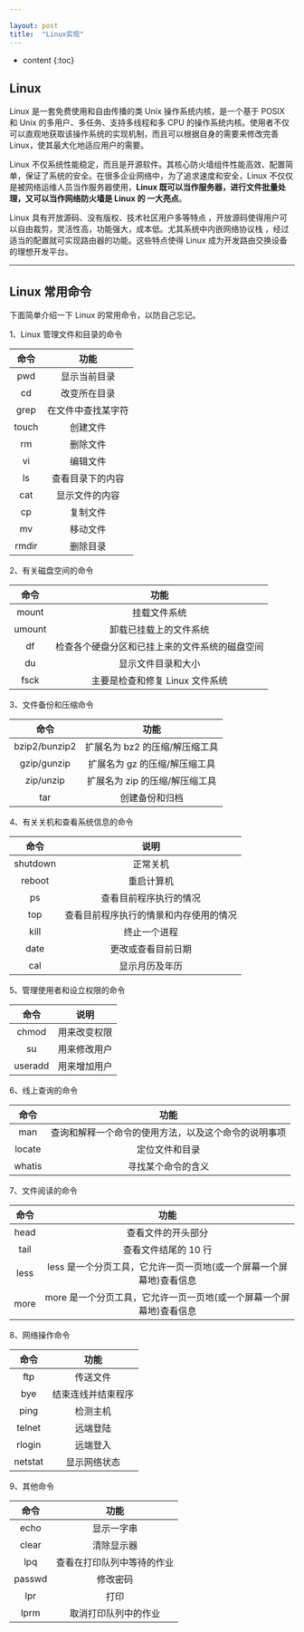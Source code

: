 ```yaml
---

layout: post
title:  "Linux实现"
---
```


* content
{:toc}

## Linux

Linux 是一套免费使用和自由传播的类 Unix 操作系统内核，是一个基于 POSIX 和 Unix 的多用户、多任务、支持多线程和多 CPU 的操作系统内核。使用者不仅可以直观地获取该操作系统的实现机制，而且可以根据自身的需要来修改完善 Linux，使其最大化地适应用户的需要。

Linux 不仅系统性能稳定，而且是开源软件。其核心防火墙组件性能高效、配置简单，保证了系统的安全。在很多企业网络中，为了追求速度和安全，Linux 不仅仅是被网络运维人员当作服务器使用，**Linux 既可以当作服务器，进行文件批量处理，又可以当作网络防火墙是 Linux 的 一大亮点**。

Linux 具有开放源码、没有版权、技术社区用户多等特点 ，开放源码使得用户可以自由裁剪，灵活性高，功能强大，成本低。尤其系统中内嵌网络协议栈 ，经过适当的配置就可实现路由器的功能。这些特点使得 Linux 成为开发路由交换设备的理想开发平台。 

---

## Linux 常用命令

下面简单介绍一下 Linux 的常用命令，以防自己忘记。

1、Linux 管理文件和目录的命令

| 命令  |        功能        |
| :---: | :----------------: |
|  pwd  |    显示当前目录    |
|  cd   |    改变所在目录    |
| grep  | 在文件中查找某字符 |
| touch |      创建文件      |
|  rm   |      删除文件      |
|  vi   |      编辑文件      |
|  ls   |  查看目录下的内容  |
|  cat  |   显示文件的内容   |
|  cp   |      复制文件      |
|  mv   |      移动文件      |
| rmdir |      删除目录      |

2、有关磁盘空间的命令

|  命令  |                      功能                      |
| :----: | :--------------------------------------------: |
| mount  |                  挂载文件系统                  |
| umount |             卸载已挂载上的文件系统             |
|   df   | 检查各个硬盘分区和已挂上来的文件系统的磁盘空间 |
|   du   |               显示文件目录和大小               |
|  fsck  |        主要是检查和修复 Linux 文件系统         |

3、文件备份和压缩命令

|     命令      |              功能              |
| :-----------: | :----------------------------: |
| bzip2/bunzip2 | 扩展名为 bz2 的压缩/解压缩工具 |
|  gzip/gunzip  | 扩展名为 gz 的压缩/解压缩工具  |
|   zip/unzip   | 扩展名为 zip 的压缩/解压缩工具 |
|      tar      |         创建备份和归档         |

4、有关关机和查看系统信息的命令

|   命令   |                  说明                  |
| :------: | :------------------------------------: |
| shutdown |                正常关机                |
|  reboot  |               重启计算机               |
|    ps    |         查看目前程序执行的情况         |
|   top    | 查看目前程序执行的情景和内存使用的情况 |
|   kill   |              终止一个进程              |
|   date   |           更改或查看目前日期           |
|   cal    |             显示月历及年历             |

5、管理使用者和设立权限的命令

|  命令   |     说明     |
| :-----: | :----------: |
|  chmod  | 用来改变权限 |
|   su    | 用来修改用户 |
| useradd | 用来增加用户 |

6、线上查询的命令

|  命令  |                         功能                         |
| :----: | :--------------------------------------------------: |
|  man   | 查询和解释一个命令的使用方法，以及这个命令的说明事项 |
| locate |                    定位文件和目录                    |
| whatis |                  寻找某个命令的含义                  |

7、文件阅读的命令

| 命令 |                             功能                             |
| :--: | :----------------------------------------------------------: |
| head |                      查看文件的开头部分                      |
| tail |                     查看文件结尾的 10 行                     |
| less | less 是一个分页工具，它允许一页一页地(或一个屏幕一个屏幕地)查看信息 |
| more | more 是一个分页工具，它允许一页一页地(或一个屏幕一个屏幕地)查看信息 |

8、网络操作命令

|  命令   |        功能        |
| :-----: | :----------------: |
|   ftp   |      传送文件      |
|   bye   | 结束连线并结束程序 |
|  ping   |      检测主机      |
| telnet  |      远端登陆      |
| rlogin  |      远端登入      |
| netstat |    显示网络状态    |

9、其他命令

|  命令  |            功能            |
| :----: | :------------------------: |
|  echo  |         显示一字串         |
| clear  |         清除显示器         |
|  lpq   | 查看在打印队列中等待的作业 |
| passwd |          修改密码          |
|  lpr   |            打印            |
|  lprm  |    取消打印队列中的作业    |
